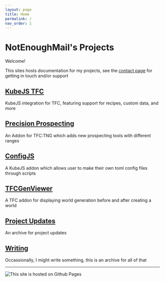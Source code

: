 ```yaml
---
layout: page
title: Home
permalink: /
nav_order: 1
---
```


# NotEnoughMail's Projects

Welcome!

This sites hosts documentation for my projects, see the [contact page](/contact/) for getting in touch and/or support

## [KubeJS TFC](kubejs_tfc/)

KubeJS integration for TFC, featuring support for recipes, custom data, and more

## [Precision Prospecting](precpros/)

An Addon for TFC:TNG which adds new prospecting tools with different ranges

## [ConfigJS](configjs/)

A KubeJS addon which allows user to make their own toml config files through scripts

## [TFCGenViewer](tfcgv/)

A TFC addon for displaying world generation before and after creating a world

## [Project Updates](updates/)

An archive for project updates

## [Writing](writing/)

Occassionally, I might write something, this is an archive for all of that

---

![This site is hosted on Github Pages](https://bernsteinbear.com/assets/img/banner.png)
